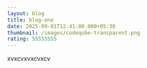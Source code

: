 ```yaml
---
layout: blog
title: blog-one
date: 2025-09-01T12:41:00.000+05:30
thumbnail: /images/codeqube-transparent.png
rating: 55555555
---
```

xvxcvxvxcvxcv
